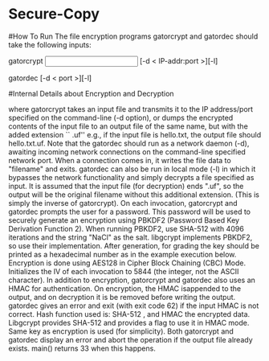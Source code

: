 # Secure-Copy

#How To Run
The file encryption programs gatorcrypt and gatordec should take the following inputs: 

  gatorcrypt <input file> [-d < IP-addr:port >][-l]
  
  gatordec <filename>  [-d < port >][-l] 
	    
#Internal Details about Encryption and Decryption

where gatorcrypt takes an input file and transmits it to the IP address/port specified on the command-line (-d option), or dumps the encrypted contents of the input file to an output file of the same name, but with the added extension `` .uf'' e.g., if the input file is hello.txt, the output file should hello.txt.uf. Note that the gatordec should run as a network daemon (-d), awaiting incoming network connections on the command-line specified network port. When a connection comes in, it writes the file data to "filename" and exits. gatordec can also be run in local mode (-l) in which it bypasses the network functionality and simply decrypts a file specified as input. It is assumed that the input file (for decryption) ends ".uf", so the output will be the original filename without this additional extension. (This is simply the inverse of gatorcrypt).
On each invocation, gatorcrypt and gatordec prompts the user for a password. This password will be used to securely generate an encryption using PBKDF2 (Password Based Key Derivation Function 2). When running PBKDF2, use SHA-512 with 4096 iterations and the string "NaCl" as the salt. libgcrypt implements PBKDF2, so use their implementation. After generation, for grading the key should be printed as a hexadecimal number as in the example execution below.
Encryption is done using AES128 in Cipher Block Chaining (CBC) Mode. Initializes the IV of each invocation to 5844 (the integer, not the ASCII character).
In addition to encryption, gatorcrypt and gatordec also uses an HMAC for authentication. On encryption, the HMAC isappended to the output, and on decryption it is be removed before writing the output. gatordec gives an error and exit (with exit code 62) if the input HMAC is not correct. Hash function used is: SHA-512 , and HMAC the encrypted data. Libgcrypt provides SHA-512 and provides a flag to use it in HMAC mode. Same key as encryption is used (for simplicity).
Both gatorcrypt and gatordec display an error and abort the operation if the output file already exists. main() returns 33 when this happens.
